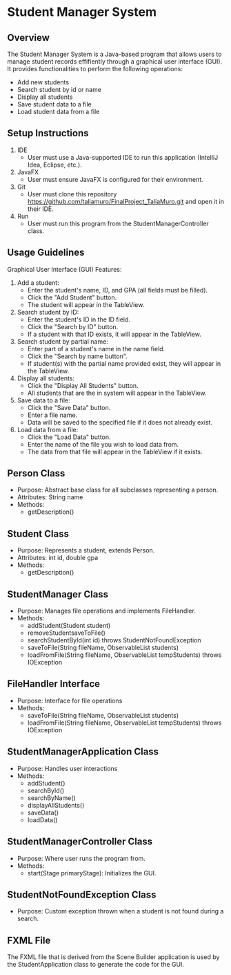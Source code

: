 # Student Manager System

## Overview
The Student Manager System is a Java-based program that allows users to manage student records effifiently through a 
graphical user interface (GUI). It provides functionalities to perform the following operations:
  - Add new students
  - Search student by id or name
  - Display all students
  - Save student data to a file
  - Load student data from a file

## Setup Instructions
1. IDE
   - User must use a Java-supported IDE to run this application (IntelliJ Idea, Eclipse, etc.).
2. JavaFX
   - User must ensure JavaFX is configured for their environment.
3. Git
   - User must clone this repository <https://github.com/taliamuro/FinalProject_TaliaMuro.git> and open it in their IDE.
4. Run
   - User must run this program from the StudentManagerController class.

## Usage Guidelines
Graphical User Interface (GUI) Features:
1. Add a student:
   - Enter the student's name, ID, and GPA (all fields must be filled).
   - Click the "Add Student" button.
   - The student will appear in the TableView.
2. Search student by ID:
   - Enter the student's ID in the ID field.
   - Click the "Search by ID" button.
   - If a student with that ID exists, it will appear in the TableView.
3. Search student by partial name:
   - Enter part of a student's name in the name field.
   - Click the "Search by name button".
   - If student(s) with the partial name provided exist, they will appear in the TableView.
4. Display all students:
   - Click the "Display All Students" button.
   - All students that are the in system will appear in the TableView.
5. Save data to a file:
   - Click the "Save Data" button.
   - Enter a file name.
   - Data will be saved to the specified file if it does not already exist.
6. Load data from a file:
   - Click the "Load Data" button.
   - Enter the name of the file you wish to load data from.
   - The data from that file will appear in the TableView if it exists.

## Person Class
- Purpose: Abstract base class for all subclasses representing a person.
- Attributes: String name
- Methods:
  - getDescription()

## Student Class
- Purpose: Represents a student, extends Person.
- Attributes: int id, double gpa
- Methods:
  - getDescription()

## StudentManager Class
- Purpose: Manages file operations and implements FileHandler.
- Methods:
  - addStudent(Student student)
  - removeStudentsaveToFile()
  - searchStudentById(int id) throws StudentNotFoundException
  - saveToFile(String fileName, ObservableList<Student> students)
  - loadFromFile(String fileName, ObservableList<Student> tempStudents) throws IOException

## FileHandler Interface
- Purpose: Interface for file operations
- Methods:
  - saveToFile(String fileName, ObservableList<Student> students)
  - loadFromFile(String fileName, ObservableList<Student> tempStudents) throws IOException

## StudentManagerApplication Class
- Purpose: Handles user interactions
- Methods:
  - addStudent()
  - searchById()
  - searchByName()
  - displayAllStudents()
  - saveData()
  - loadData()

## StudentManagerController Class
- Purpose: Where user runs the program from.
- Methods:
  - start(Stage primaryStage): Initializes the GUI.

## StudentNotFoundException Class
- Purpose: Custom exception thrown when a student is not found during a search.

## FXML File
The FXML file that is derived from the Scene Builder application is used by the StudentApplication class to generate the
code for the GUI.